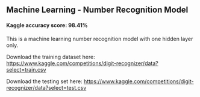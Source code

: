 ## Machine Learning - Number Recognition Model
 
#### Kaggle accuracy score: 98.41%

This is a machine learning number recognition model with one hidden layer only.

Download the training dataset here:
https://www.kaggle.com/competitions/digit-recognizer/data?select=train.csv

Download the testing set here:
https://www.kaggle.com/competitions/digit-recognizer/data?select=test.csv

